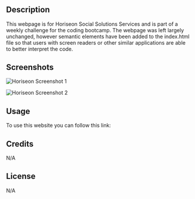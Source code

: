 # <Horiseon Online Marketing Webpage>

## Description

This webpage is for Horiseon Social Solutions Services and is part of a weekly challenge for the coding bootcamp. The webpage was left largely unchanged, however semantic elements have been added to the index.html file so that users with screen readers or other similar applications are able to better interpret the code.


## Screenshots

![Horiseon Screenshot 1](../Develop/assets/images/Horiseon%20Marketing%20Screenshot%201.jpg)

![Horiseon Screenshot 2](../Develop/assets/images/Horiseon%20Marketing%20Screenshot%202.jpg)

## Usage

To use this website you can follow this link: 

## Credits

N/A

## License

N/A
